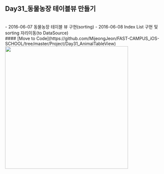 Day31_동물농장 테이블뷰 만들기
--
<br>
- 2016-06-07 동물농장 테이블 뷰 구현(sorting)
- 2016-06-08 Index List 구현 및 sorting 자리이동(to DataSource)
<br>
#### [Move to Code](https://github.com/MijeongJeon/FAST-CAMPUS_iOS-SCHOOL/tree/master/Project/Day31_AnimalTableView)
<br>

<img src="https://github.com/MijeongJeon/FAST-CAMPUS_iOS-SCHOOL/blob/master/Homework/Images/Day31_AnimalTableView.png?" width="400px" />